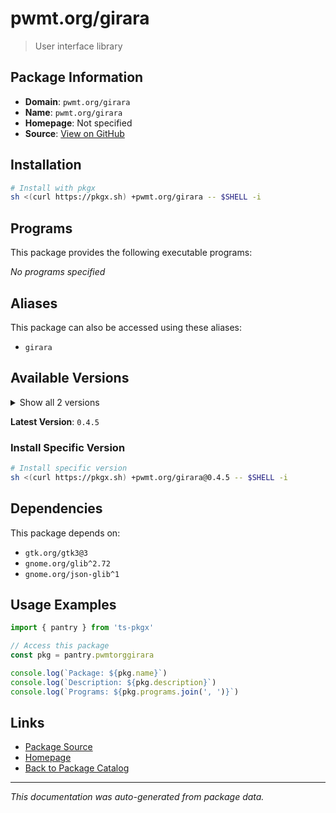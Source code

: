 # pwmt.org/girara

> User interface library

## Package Information

- **Domain**: `pwmt.org/girara`
- **Name**: `pwmt.org/girara`
- **Homepage**: Not specified
- **Source**: [View on GitHub](https://github.com/pkgxdev/pantry/tree/main/projects/pwmt.org/girara/package.yml)

## Installation

```bash
# Install with pkgx
sh <(curl https://pkgx.sh) +pwmt.org/girara -- $SHELL -i
```

## Programs

This package provides the following executable programs:

*No programs specified*

## Aliases

This package can also be accessed using these aliases:

- `girara`

## Available Versions

<details>
<summary>Show all 2 versions</summary>

- `0.4.5`, `0.4.4`

</details>

**Latest Version**: `0.4.5`

### Install Specific Version

```bash
# Install specific version
sh <(curl https://pkgx.sh) +pwmt.org/girara@0.4.5 -- $SHELL -i
```

## Dependencies

This package depends on:

- `gtk.org/gtk3@3`
- `gnome.org/glib^2.72`
- `gnome.org/json-glib^1`

## Usage Examples

```typescript
import { pantry } from 'ts-pkgx'

// Access this package
const pkg = pantry.pwmtorggirara

console.log(`Package: ${pkg.name}`)
console.log(`Description: ${pkg.description}`)
console.log(`Programs: ${pkg.programs.join(', ')}`)
```

## Links

- [Package Source](https://github.com/pkgxdev/pantry/tree/main/projects/pwmt.org/girara/package.yml)
- [Homepage](#)
- [Back to Package Catalog](../package-catalog.md)

---

*This documentation was auto-generated from package data.*
